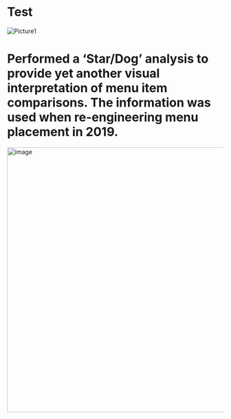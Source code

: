 # Test

![Picture1](https://user-images.githubusercontent.com/99771564/171089232-518a0227-ce85-4046-bf3e-c9a4d9850521.png)

# Performed a ‘Star/Dog’ analysis to provide yet another visual interpretation of menu item comparisons. The information was used when re-engineering menu placement in 2019.


<img width="616" alt="image" src="https://user-images.githubusercontent.com/99771564/171295089-a7d57851-bc33-4e82-829e-912c872595bb.png">
